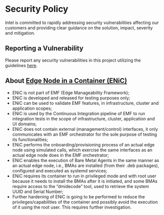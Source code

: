 # Security Policy
Intel is committed to rapidly addressing security vulnerabilities affecting our customers and providing clear guidance on the solution, impact, severity and mitigation. 

## Reporting a Vulnerability
Please report any security vulnerabilities in this project utilizing the guidelines [here](https://www.intel.com/content/www/us/en/security-center/vulnerability-handling-guidelines.html).

## About [Edge Node in a Container (ENiC)](./edge-node-container)

- ENiC is not part of EMF (Edge Manageability Framework);
- ENiC is developed and released for testing purposes only;
- ENiC can be used to validate EMF features, in infrastructure,
  cluster and application scopes;
- ENiC is used by the Continuous Integration pipeline of EMF to
  run integration tests in the scope of infrastructure, cluster,
  application and UI domains;
- ENiC does not contain external (management/control) interfaces,
  it only communicates with an EMF orchestrator for the sole purpose
  of testing its functionalities;
- ENiC performs the onboarding/provisioning process of an actual edge node
  using simulated calls, which exercise the same interfaces as an actual
  edge node does in the EMF orchestrator;
- ENiC enables the execution of Bare Metal Agents in the same manner as an
  actual edge node, i.e., BMAs are installed (from their .deb packages),
  configured and executed as systemd services;
- ENiC requires its container to run in privileged mode and with root
  user because it needs to install the BMAs after it is initiated,
  and some BMAs require access to the “dmidecode” tool,
  used to retrieve the system UUID and Serial Number;
- Further hardening of ENiC is going to be performed to reduce the
  privileges/capabilities of the container and possibly avoid the execution
  of it using the root user. This requires further investigation.
